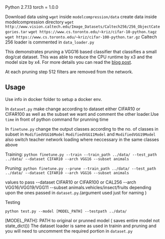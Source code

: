 
Python 2.7.13
torch = 1.0.0

Download data using `wget` inside `modelcompression/data` create data inside modelcompression directory
`wget http://www.vision.caltech.edu/Image_Datasets/Caltech256/256_ObjectCategories.tar`
`wget https://www.cs.toronto.edu/~kriz/cifar-10-python.tagz`
`wget https://www.cs.toronto.edu/~kriz/cifar-100-python.tar.gz`
Caltech 256 loader is commented in `data_loader.py`

This demonstrates pruning a VGG16 based classifier that classifies a small dog/cat dataset.
This was able to reduce the CPU runtime by x3 and the model size by x4.
For more details you can read the [blog post](https://jacobgil.github.io/deeplearning/pruning-deep-learning).

At each pruning step 512 filters are removed from the network.


Usage
-----
Use info in docker folder to setup a docker env.

In `dataset.py` make change according to dataset either CIFAR10 or CIFAR100 as well as the subset we want and comment the other loader.Use `time` in front of python command for prunning time

In `finetune.py` change the output classes according to the no. of classes in subset in `ModifiedVGG16Model` `ModifiedVGG11Model` and `ModifiedVGG19Model`
also switch teacher network loading where neccessary in the same classes above

Training:
`python finetune.py --train --train_path ../data/ --test_path ../data/ --dataset CIFAR10 --arch VGG16 --subset animals`

Pruning:
`python finetune.py --prune --train_path ../data/ --test_path ../data/ --dataset CIFAR10 --arch VGG16 --subset animals`

values to pass 
--dataset CIFAR10 or CIFAR100 or CAL256
--arch VGG16/VGG19/VGG11
--subset animals.vehicles/insect/fruits depending upon the ones passed in `dataset.py`.(argument used just for naming )

Testing 

`python test.py --model [MODEL_PATH] --testpath ../data/`

[MODEL_PATH]: PATH to original or prunned model ( saves entire model not state_dict())
The dataset loader is same as used in trainin and pruning and you will need to uncomment the required portion in `dataset.py`
